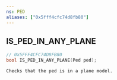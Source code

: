 ```yaml
---
ns: PED
aliases: ["0x5fff4cfc74d8fb80"]
---
```

## IS_PED_IN_ANY_PLANE

```c
// 0x5FFF4CFC74D8FB80
bool IS_PED_IN_ANY_PLANE(Ped ped);
```

```
Checks that the ped is in a plane model.
```
